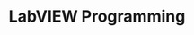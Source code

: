---
title: "LabVIEW Programming"
externalUrl: https://www.linkedin.com/groups/2395092/
summary: "A group for LabVIEW group on LinkedIN (4K+ Users)"
showSummary: true
categories:
 - "Find Answers"
 - "Connect with Others"
tags:
 - "Community"
 - "LinkedIn"
 - "Online"
---